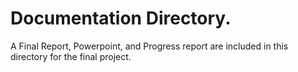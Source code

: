 # Documentation Directory. 
A Final Report, Powerpoint, and Progress report are included in this directory for the final project.
